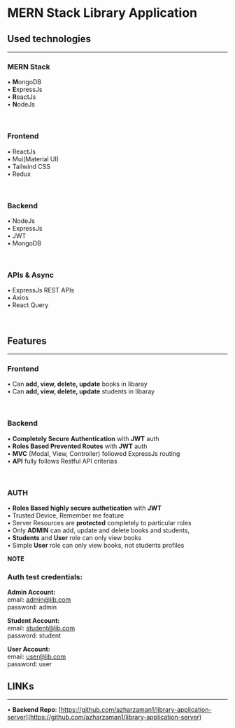 # MERN Stack Library Application

## Used technologies

---

### MERN Stack

• <b>M</b>ongoDB\
• <b>E</b>xpressJs\
• <b>R</b>eactJs\
• <b>N</b>odeJs

<br/>

### Frontend

• ReactJs\
• Mui(Material UI)\
• Tailwind CSS\
• Redux<br/>

<br/>

### Backend

• NodeJs\
• ExpressJs\
• JWT\
• MongoDB

<br/>

### APIs & Async

• ExpressJs REST APIs\
• Axios\
• React Query

<br/>

## Features

---

### Frontend

• Can **add, view, delete, update** books in libaray\
• Can **add, view, delete, update** students in libaray

<br/>

### Backend

• **Completely Secure Authentication** with **JWT** auth\
• **Roles Based Prevented Routes** with **JWT** auth\
• **MVC** (Modal, View, Controller) followed ExpressJs routing\
• **API** fully follows Restful API criterias

<br />

### AUTH

• **Roles Based highly secure authetication** with **JWT**\
• Trusted Device, Remember me feature \
• Server Resources are **protected** completely to particular roles\
• Only **ADMIN** can add, update and delete books and students,\
• **Students** and **User** role can only view books\
• Simple **User** role can only view books, not students profiles

**NOTE**

### Auth test credentials:

**Admin Account:**\
email: admin@lib.com\
password: admin

**Student Account:**\
email: student@lib.com\
password: student

**User Account:**\
email: user@lib.com\
password: user

## LINKs

---

• **Backend Repo**: [https://github.com/azharzaman1/library-application-server](https://github.com/azharzaman1/library-application-server)
